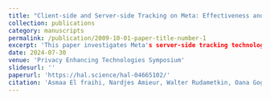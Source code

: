 ```yaml
---
title: "Client-side and Server-side Tracking on Meta: Effectiveness and Accuracy"
collection: publications
category: manuscripts
permalink: /publication/2009-10-01-paper-title-number-1
excerpt: 'This paper investigates Meta's server-side tracking technology, a method designed to bypass browser-based privacy restrictions.'
date: 2024-07-30
venue: 'Privacy Enhancing Technologies Symposium'
slidesurl: ''
paperurl: 'https://hal.science/hal-04665102/'
citation: 'Asmaa El fraihi, Nardjes Amieur, Walter Rudametkin, Oana Goga. Client-side and Server-side Tracking on Meta: Effectiveness and Accuracy. PETS 2024 - 24th Privacy Enhancing Technologies Symposium, Jul 2024, Bristol, United Kingdom. pp.431-445, ⟨10.56553/popets-2024-0086⟩. ⟨hal-04665102⟩'
---
```

